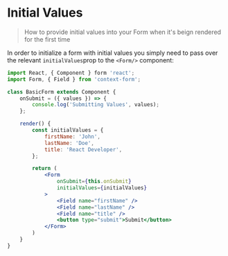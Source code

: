 # Initial Values

> How to provide initial values into your Form when it's beign rendered for the first time

In order to initialize a form with initial values you simply need to pass over the relevant `initialValues`prop to the `<Form/>` component:

```jsx
import React, { Component } form 'react';
import Form, { Field } from 'context-form';

class BasicForm extends Component {
    onSubmit = ({ values }) => {
        console.log('Submitting Values', values);
    };

    render() {
        const initialValues = {
            firstName: 'John',
            lastName: 'Doe',
            title: 'React Developer',
        };

        return (
            <Form
                onSubmit={this.onSubmit}
                initialValues={initialValues}
            >
                <Field name="firstName" />
                <Field name="lastName" />
                <Field name="title" />
                <button type="submit">Submit</button>
            </Form>
        )
    }
}
```

